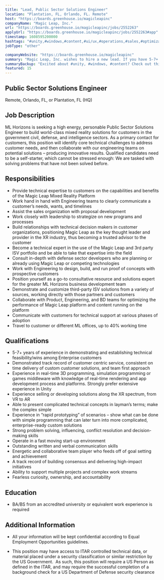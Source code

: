 ```yaml
---
title: "Lead, Public Sector Solutions Engineer"
location: "Plantation, FL, Orlando, FL. Remote"
host: "https://boards.greenhouse.io/magicleapinc"
companyName: "Magic Leap, Inc."
url: "https://boards.greenhouse.io/magicleapinc/jobs/2552263"
applyUrl: "https://boards.greenhouse.io/magicleapinc/jobs/2552263#app"
timestamp: 1608595200000
hashtags: "#unity,#windows,#content,#ui/ux,#operations,#sales,#optimization"
jobType: "other"

companyWebsite: "https://boards.greenhouse.io/magicleapinc"
summary: "Magic Leap, Inc. wishes to hire a new lead. If you have 5-7+ years of experience in demonstrating and establishing technical feasibility/wins among Enterprise customers, consider applying."
summaryBackup: "Excited about #unity, #windows, #content? Check out this job post!"
featured: 15
---
```


## Public Sector Solutions Engineer

Remote, Orlando, FL, or Plantation, FL (HQ)

## Job Description

ML Horizons is seeking a high energy, personable Public Sector Solutions Engineer to build world-class mixed reality solutions for customers in the government civil, defense, and intelligence sectors. As a primary contact for customers, this position will identify core technical challenges to address customer needs, and then collaborate with our engineering teams on potential solutions – producing innovative results. Qualified candidates need to be a self-starter, which cannot be stressed enough: We are tasked with solving problems that have not been solved before.

## Responsibilities

*   Provide technical expertise to customers on the capabilities and benefits of the Magic Leap Mixed Reality Platform
*   Work hand in hand with Engineering teams to clearly communicate a customer’s needs, wants, and timelines
*   Assist the sales organization with proposal development
*   Work closely with leadership to strategize on new programs and processes
*   Build relationships with technical decision makers in customer organizations, positioning Magic Leap as the key thought leader and provider in the XR industry, thus becoming a trusted advisor to the customer
*   Become a technical expert in the use of the Magic Leap and 3rd party ISV portfolio and be able to take that expertise into the field
*   Consult in-depth with defense sector developers who are planning or already using Magic Leap or competing technologies
*   Work with Engineering to design, build, and run proof of concepts with prospective customers
*   Position yourself as a go-to consultative resource and solutions expert for the greater ML Horizons business development team
*   Demonstrate and customize third-party ISV solutions from a variety of sources, working directly with those partners and customers
*   Collaborate with Product, Engineering, and BD teams for optimizing the performance of Magic Leap platform and content running on the platform
*   Communicate with customers for technical support at various phases of adoption
*   Travel to customer or different ML offices, up to 40% working time

## Qualifications

*   5-7+ years of experience in demonstrating and establishing technical feasibility/wins among Enterprise customers
*   Demonstrated track record of customer centric service, consistent on time delivery of custom customer solutions, and team first approach
*   Experience in real-time 3D programming, simulation programming or games middleware with knowledge of real-time rendering and app development process and platforms. Strongly prefer extensive experience in Unity
*   Experience selling or developing solutions along the XR spectrum, from VR to AR
*   Able to present complicated technical concepts in layman’s terms; make the complex simple
*   Experience in “rapid prototyping” of scenarios – show what can be done with simple programming that can later turn into more complicated, enterprise-ready custom solutions
*   Strong problem solving, influencing, conflict resolution and decision-making skills
*   Operate in a fast moving start-up environment
*   Outstanding written and verbal communication skills
*   Energetic and collaborative team player who feeds off of goal setting and achievement
*   A track record of building consensus and delivering high-impact initiatives 
*   Ability to support multiple projects and complex work streams
*   Fearless curiosity, ownership, and accountability

## Education

*    BA/BS from an accredited university or equivalent work experience is required

## Additional Information

*   All your information will be kept confidential according to Equal Employment Opportunities guidelines.

*    This position may have access to ITAR controlled technical data, or material placed under a security classification or similar restriction by the US Government.  As such, this position will require a US Person as defined in the ITAR, and may require the successful completion of a background check for a US Department of Defense security clearance
